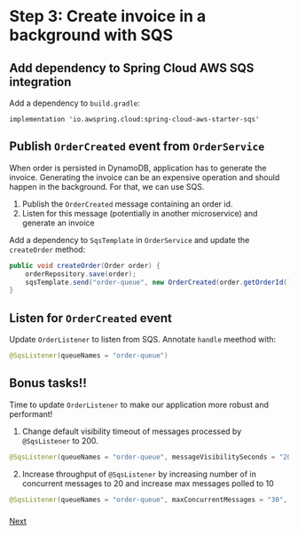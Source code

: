 # Step 3: Create invoice in a background with SQS

## Add dependency to Spring Cloud AWS SQS integration

Add a dependency to `build.gradle`:

```
implementation 'io.awspring.cloud:spring-cloud-aws-starter-sqs'
```

## Publish `OrderCreated` event from `OrderService`

When order is persisted in DynamoDB, application has to generate the invoice. Generating the invoice can be an expensive operation and should happen in the background. For that, we can use SQS.

1. Publish the `OrderCreated` message containing an order id.
2. Listen for this message (potentially in another microservice) and generate an invoice

Add a dependency to `SqsTemplate` in `OrderService` and update the `createOrder` method:

```java
public void createOrder(Order order) {
    orderRepository.save(order);
    sqsTemplate.send("order-queue", new OrderCreated(order.getOrderId()));
}
```

## Listen for `OrderCreated` event

Update `OrderListener` to listen from SQS. Annotate `handle` meethod with:

```java
@SqsListener(queueNames = "order-queue")
```

## Bonus tasks!!

Time to update `OrderListener` to make our application more robust and performant!

1. Change default visibility timeout of messages processed by `@SqsListener` to 200.


```java
@SqsListener(queueNames = "order-queue", messageVisibilitySeconds = "200")
```

2. Increase throughput of `@SqsListener` by increasing number of in concurrent messages to 20 and increase max messages polled to 10

```java
@SqsListener(queueNames = "order-queue", maxConcurrentMessages = "30",  maxMessagesPerPoll = "10")
```

### 
[Next](step-4-store-invoices-in-s3.md)